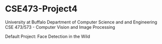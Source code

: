 # CSE473-Project4
University at Buffalo
Department of Computer Science and and Engineering
CSE 473/573 - Computer Vision and Image Processing

Default Project: Face Detection in the Wild

